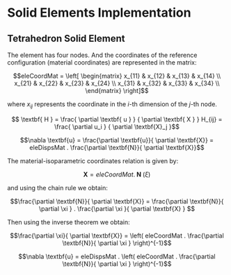 # Solid Elements Implementation

## Tetrahedron Solid Element

The element has four nodes. And the coordinates of the reference configuration (material coordinates) are represented in the matrix:
```math
eleCoordMat =
\left[
\begin{matrix}
x_{11}   & x_{12} & x_{13} & x_{14} \\
x_{21}   & x_{22} & x_{23} & x_{24} \\
x_{31}   & x_{32} & x_{33} & x_{34} \\
\end{matrix}
\right]
```
where $x_{ij}$ represents the coordinate in the $i$-th dimension of the $j$-th node.


```math
  \textbf{ H } =
    \frac{ \partial \textbf{ u } }
	 { \partial \textbf{ X } }
  H_{ij} =  \frac{ \partial u_i } { \partial \textbf{X}_j }
```



```math
\nabla \textbf{u} = \frac{\partial \textbf{u}}{ \partial \textbf{X}} = eleDispsMat . \frac{\partial \textbf{N}}{ \partial \textbf{X}}
```

The material-isoparametric coordinates relation is given by:
```math
\textbf{X} = eleCoordMat .  \textbf{ N }(\xi)
```
and using the chain rule we obtain:
```math
\frac{\partial \textbf{N}}{ \partial \textbf{X}} = 
\frac{\partial \textbf{N}}{ \partial \xi } . \frac{\partial \xi }{ \partial \textbf{X} } 
```

Then using the inverse theorem we obtain:
```math
\frac{\partial \xi}{ \partial \textbf{X}} = \left( eleCoordMat .  \frac{\partial \textbf{N}}{ \partial \xi } \right)^{-1}
```

```math
\nabla \textbf{u} = eleDispsMat . \left( eleCoordMat .  \frac{\partial \textbf{N}}{ \partial \xi } \right)^{-1}
```

